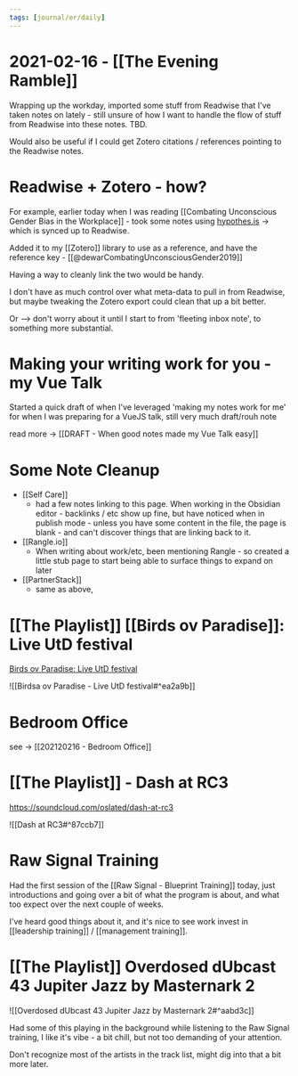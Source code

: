 ```yaml
---
tags: [journal/er/daily]
---
```

# 2021-02-16 - [[The Evening Ramble]]

Wrapping up the workday, imported some stuff from Readwise that I've taken notes on lately - still unsure of how I want to handle the flow of stuff from Readwise into these notes. TBD.

Would also be useful if I could get Zotero citations / references pointing to the Readwise notes.

# Readwise + Zotero - how?

For example, earlier today when I was reading [[Combating Unconscious Gender Bias in the Workplace]] - took some notes using [hypothes.is](https://web.hypothes.is/) -> which is synced up to Readwise. 

Added it to my [[Zotero]] library to use as a reference, and have the reference key - [[@dewarCombatingUnconsciousGender2019]] 

Having a way to cleanly link the two would be handy.

I don't have as much control over what meta-data to pull in from Readwise, but maybe tweaking the Zotero export could clean that up a bit better.

Or --> don't worry about it until I start to from 'fleeting inbox note', to something more substantial. 

# Making your writing work for you - my Vue Talk

Started a quick draft of when I've leveraged 'making my notes work for me' for when I was preparing for a VueJS talk, still very much draft/rouh note

read more -> [[DRAFT - When good notes made my Vue Talk easy]]

# Some Note Cleanup

-  [[Self Care]]
	-  had a few notes linking to this page. When working in the Obsidian editor - backlinks / etc show up fine, but have noticed when in publish mode - unless you have some content in the file, the page is blank - and can't discover things that are linking back to it.
-  [[Rangle.io]]
	-  When writing about work/etc, been mentioning Rangle - so created a little stub page to start being able to surface things to expand on later
-  [[PartnerStack]] 
	-  same as above, 

# [[The Playlist]] [[Birds ov Paradise]]: Live UtD festival

[Birds ov Paradise: Live UtD festival](https://soundcloud.com/birdsovparadise/bop-live-utd-festival)

![[Birdsa ov Paradise - Live UtD festival#^ea2a9b]]

# Bedroom Office

see -> [[202120216 - Bedroom Office]]

# [[The Playlist]] - Dash at RC3

https://soundcloud.com/oslated/dash-at-rc3

![[Dash at RC3#^87ccb7]]


# Raw Signal Training

Had the first session of the [[Raw Signal - Blueprint Training]] today, just introductions and going over a bit of what the program is about, and what too expect over the next couple of weeks.

I've heard good things about it, and it's nice to see work invest in [[leadership training]] / [[management training]]. 

# [[The Playlist]] Overdosed dUbcast  43 Jupiter Jazz by Masternark 2

![[Overdosed dUbcast  43 Jupiter Jazz by Masternark 2#^aabd3c]]

Had some of this playing in the background while listening to the Raw Signal training, I like it's vibe - a bit chill, but not too demanding of your attention.

Don't recognize most of the artists in the track list, might dig into that a bit more later.